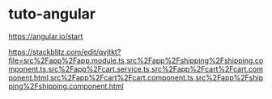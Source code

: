 # tuto-angular

https://angular.io/start

https://stackblitz.com/edit/qvjtkt?file=src%2Fapp%2Fapp.module.ts,src%2Fapp%2Fshipping%2Fshipping.component.ts,src%2Fapp%2Fcart.service.ts,src%2Fapp%2Fcart%2Fcart.component.html,src%2Fapp%2Fcart%2Fcart.component.ts,src%2Fapp%2Fshipping%2Fshipping.component.html
